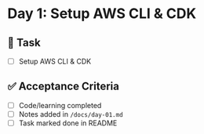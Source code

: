 # Day 1: Setup AWS CLI & CDK

## 🎯 Task
- [ ] Setup AWS CLI & CDK

## ✅ Acceptance Criteria
- [ ] Code/learning completed
- [ ] Notes added in `/docs/day-01.md`
- [ ] Task marked done in README
